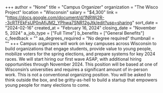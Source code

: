 +++
author = "None"
title = "Campus Organizer"
organization = "The Wisco Project"
location = "Wisconsin"
salary = "$4,300"
link = "https://docs.google.com/document/d/1NRWj2R--3cRTFEkFsUP0nAfjJM2_YPhwa7SNR12gJtk/edit?usp=sharing"
sort_date = "2024-02-16"
created_at = "February 16, 2024"
closing_date = "November 5, 2024"
a_job_type = ["Full Time"]
b_benefits = ["General Benefits"]
c_feedback = ""
aa_degrees_required = "No degree required"
thumbnail = ""
+++
Campus organizers will work on key campuses across Wisconsin to build organizations that engage students, provide value to young people, mobilize voters for the spring elections, and prepare systems for key 2024 races. We will start hiring our first wave ASAP, with additional hiring opportunities through November 2024. This position will be based at one of Wisconsin’s universities and requires a significant amount of in-person work.  This is not a conventional organizing position. You will be asked to think outside the box, and be gritty-as-hell to build a startup that empowers young people for many elections to come.
